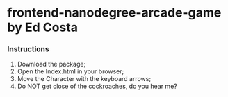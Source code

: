 frontend-nanodegree-arcade-game by Ed Costa
===============================

### Instructions
1. Download the package;
2. Open the Index.html in your browser;
3. Move the Character with the keyboard arrows;
4. Do NOT get close of the cockroaches, do you hear me?
